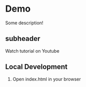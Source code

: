 # Demo

Some description!

## subheader

Watch tutorial on Youtube 


## Local Development

1. Open index.html in your browser
